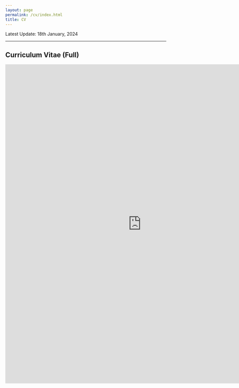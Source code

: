 ```yaml
---
layout: page
permalink: /cv/index.html
title: CV
---
```


Latest Update: 18th January, 2024

---


## Curriculum Vitae (Full)

<center><embed src="https://chunyangzhang.com/file/CV-ChunyangZhang-UNSW.pdf" width="850" height="1000"></center>